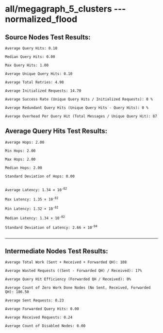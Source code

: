 # all/megagraph_5_clusters --- normalized_flood
## Source Nodes Test Results:
	Average Query Hits: 0.10

	Median Query Hits: 0.00

	Max Query Hits: 1.00

	Average Unique Query Hits: 0.10

	Average Total Retries: 4.90

	Average Initialized Requests: 14.70

	Average Success Rate (Unique Query Hits / Initialized Requests): 0 %

	Average Redundant Query Hits (Unique Query Hits - Query Hits): 0 %

	Average Overhead Per Query Hit (Total Messages / Unique Query Hit): 87



## Average Query Hits Test Results:
<pre><code>Average Hops: 2.00

Min Hops: 2.00

Max Hops: 2.00

Median Hops: 2.00

Standard Deviation of Hops: 0.00


Average Latency: 1.34 × 10<sup>-02</sup>

Max Latency: 1.35 × 10<sup>-02</sup>

Min Latency: 1.32 × 10<sup>-02</sup>

Median Latency: 1.34 × 10<sup>-02</sup>

Standard Deviation of Latency: 2.66 × 10<sup>-04</sup>

</code></pre>

---------------------------------------------
## Intermediate Nodes Test Results:

	Average Total Work (Sent + Received + Forwarded QH): 108

	Average Wasted Requests ((Sent - Forwarded QH) / Received): 17%

	Average Query Hit Efficiency (Forwarded QH / Received): 0%

	Average Count of Zero Work Done Nodes (No Sent, Received, Forwarded QH): 186.50

	Average Sent Requests: 0.23

	Average Forwarded Query Hits: 0.00

	Average Received Requests: 0.24

	Average Count of Disabled Nodes: 0.00

